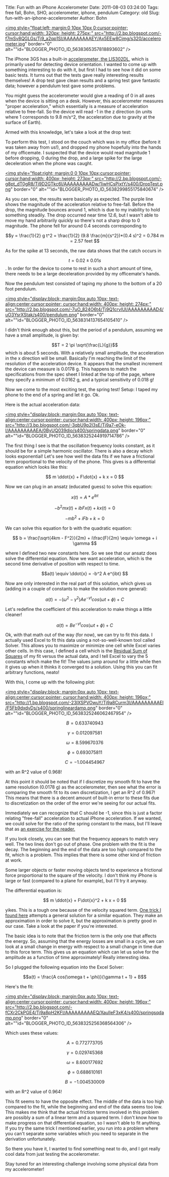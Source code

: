Title: Fun with an iPhone Accelerometer
Date: 2011-08-03 03:24:00
Tags: free fall, Bohn, SHO, accelerometer, iphone, pendulum
Category: old
Slug: fun-with-an-iphone-accelerometer
Author: Bohn

<a onblur="try {parent.deselectBloggerImageGracefully();} catch(e) {}" href="http://2.bp.blogspot.com/-f7mSv8QGLGs/Tj9_a2qp1SI/AAAAAAAAAEY/Ax5EEw8Cjmg/s1600/accelerometer.jpg"><img style="float:left; margin:0 10px 10px 0;cursor:pointer; cursor:hand;width: 320px; height: 275px;" src="http://2.bp.blogspot.com/-f7mSv8QGLGs/Tj9_a2qp1SI/AAAAAAAAAEY/Ax5EEw8Cjmg/s320/accelerometer.jpg" border="0" alt=""id="BLOGGER_PHOTO_ID_5638365357818893602" /></a>

The iPhone 3GS has a built-in <a href="http://pdf1.alldatasheet.com/datasheet-pdf/view/236640/STMICROELECTRONICS/LIS302DL.html">accelerometer, the LIS302DL</a>, which is primarily used for detecting device orientation.  I wanted to come up with something interesting to do with it, but first I had to see how it did on some basic tests.  It turns out that the tests gave really interesting results themselves!  A drop test gave clean results and a spring test gave fantastic data; however a pendulum test gave some problems.



<a name='more'></a>



You might guess the accelerometer would give a reading of 0 in all axes when the device is sitting on a desk.  However, this accelerometer measures "proper acceleration," which essentially is a measure of acceleration relative to free-fall.  So the device will read -1 in the z direction (in units where 1 corresponds to 9.8 m/s^2, the acceleration due to gravity at the surface of Earth).  



Armed with this knowledge, let's take a look at the drop test:



To perform this test, I stood on the couch which was in my office (before it was taken away from us!), and dropped my phone hopefully into the hands of my officemate.  I suspected that the device would read magnitude 1 before dropping, 0 during the drop, and a large spike for the large deceleration when the phone was caught.



<a onblur="try {parent.deselectBloggerImageGracefully();} catch(e) {}" href="http://2.bp.blogspot.com/-g8pt_dT0gR8/Tj9D2GTkc6I/AAAAAAAAADw/1iwHCsPixtY/s1600/DropTest.png"><img style="float:right; margin:0 0 10px 10px;cursor:pointer; cursor:hand;width: 400px; height: 273px;" src="http://2.bp.blogspot.com/-g8pt_dT0gR8/Tj9D2GTkc6I/AAAAAAAAADw/1iwHCsPixtY/s400/DropTest.png" border="0" alt=""id="BLOGGER_PHOTO_ID_5638299855175840674" /></a>

As you can see, the results were basically as expected.  The purple line shows the magnitude of the acceleration relative to free-fall.  Before the drop, the magnitude bounces around 1, which is due to my inability to hold something steadily.  The drop occurred near time 12.6, but I wasn't able to move my hand arbitrarily quickly so there's not a sharp drop to 0 magnitude.  The phone fell for around 0.4 seconds corresponding to



$$y = \frac{1}{2} g t^2 = \frac{1}{2} (9.8 \frac{m}{s^2})*(0.4 s)^2 = 0.784 m = 2.57 feet $$

As for the spike at 13 seconds, the raw data shows that the catch occurs in 

$$ t = 0.02 \pm 0.01 s $$.  In order for the device to come to rest in such a short amount of time, there needs to be a large deceleration provided by my officemate's hands.



Now the pendulum test consisted of taping my phone to the bottom of a 20 foot pendulum.  

<a onblur="try {parent.deselectBloggerImageGracefully();} catch(e) {}" href="http://2.bp.blogspot.com/-7uO_824O6t4/Tj9Q1crvlUI/AAAAAAAAAD4/uO3YsrXStak/s1600/pendulum.png"><img style="display:block; margin:0px auto 10px; text-align:center;cursor:pointer; cursor:hand;width: 400px; height: 274px;" src="http://2.bp.blogspot.com/-7uO_824O6t4/Tj9Q1crvlUI/AAAAAAAAAD4/uO3YsrXStak/s400/pendulum.png" border="0" alt=""id="BLOGGER_PHOTO_ID_5638314137654105410" /></a>

I didn't think enough about this, but the period of a pendulum, assuming we have a small amplitude, is given by:

$$T = 2 \pi \sqrt{\frac{L}{g}}$$ which is about 5 seconds.   With a relatively small amplitude, the acceleration in the x direction will be small.  Basically I'm reaching the limit of the resolution of the acceleration device.  It appears that the smallest increment the device can measure is 0.0178 g.  This happens to match the specifications from the spec sheet I linked at the top of the page, where they specify a minimum of 0.0162 g, and a typical sensitivity of 0.018 g!



Now we come to the most exciting test, the spring test!  Setup: I taped my phone to the end of a spring and let it go.  Ok.



Here is the actual acceleration data:

<a onblur="try {parent.deselectBloggerImageGracefully();} catch(e) {}" href="http://3.bp.blogspot.com/-3qbU9p2I3sE/Tj9a7-eOk-I/AAAAAAAAAEA/0ByUQ039dio/s1600/springdata.png"><img style="display:block; margin:0px auto 10px; text-align:center;cursor:pointer; cursor:hand;width: 400px; height: 196px;" src="http://3.bp.blogspot.com/-3qbU9p2I3sE/Tj9a7-eOk-I/AAAAAAAAAEA/0ByUQ039dio/s400/springdata.png" border="0" alt=""id="BLOGGER_PHOTO_ID_5638325244919714786" /></a>



The first thing I see is that the oscillation frequency looks constant, as it should be for a simple harmonic oscillator.  There is also a decay which looks exponential!  Let's see how well the data fits if we have a frictional term proportional to the velocity of the phone.  This gives is a differential equation which looks like this:



$$ m \ddot{x} + F\dot{x} + k x = 0 $$

Now we can plug in an ansatz (educated guess) to solve this equation:



$$ x(t) = A*e^{i b t} $$

$$-b^2 mx(t) + i b Fx(t) + kx(t) = 0$$

$$-m b^2+iFb+k = 0$$

We can solve this equation for b with the quadratic equation:



$$ b = \frac{\sqrt{4km - F^2}}{2m} + i\frac{F}{2m} \equiv \omega + i \gamma $$



where I defined two new constants here.  So we see that our ansatz does solve the differential equation.  Now we want acceleration, which is the second time derivative of position with respect to time.



$$a(t) \equiv \ddot{x} = -b^2 A e^{ibt} $$



Now are only interested in the real part of this solution, which gives us (adding in a couple of constants to make the solution more general):



$$a(t) = -(\omega^2 - \gamma^2) A e^{-\gamma t} cos(\omega t + \phi) + C $$

Let's redefine the coefficient of this acceleration to make things a little cleaner!



$$a(t) = B e^{-\gamma t} cos(\omega t + \phi) + C $$

Ok, with that math out of the way (for now), we can try to fit this data.  I actually used Excel to fit this data using a not-so-well-known tool called Solver.  This allows you to maximize or minimize one cell while Excel varies other cells.  In this case, I defined a cell which is the <a href="http://en.wikipedia.org/wiki/Residual_sum_of_squares">Residual Sum of Squares</a> of my fit versus the actual data, and I tell Excel to vary the 5 constants which make the fit!  The values jump around for a little while then it gives up when it thinks it converged to a solution.  Using this you can fit arbitrary functions, neato!



With this, I come up with the following plot:



<a onblur="try {parent.deselectBloggerImageGracefully();} catch(e) {}" href="http://1.bp.blogspot.com/-23lXSPVOwuY/Tj9a8Curm3I/AAAAAAAAAEI/F5Fb9dxdvDs/s1600/springlineardamp.png"><img style="display:block; margin:0px auto 10px; text-align:center;cursor:pointer; cursor:hand;width: 400px; height: 196px;" src="http://1.bp.blogspot.com/-23lXSPVOwuY/Tj9a8Curm3I/AAAAAAAAAEI/F5Fb9dxdvDs/s400/springlineardamp.png" border="0" alt=""id="BLOGGER_PHOTO_ID_5638325246062467954" /></a>



$$B = 0.633740943$$

$$\gamma = 0.012097581 $$

$$\omega = 8.599670376 $$

$$\phi = 0.693075811 $$

$$C =-1.004454967 $$

with an R^2 value of 0.968!



At this point it should be noted that if I discretize my smooth fit to have the same resolution (0.0178 g) as the accelerometer, then see what the error is comparing the smooth fit to its own discretization, I get an R^2 of 0.967!  This means that there is a decent amount of built-in error to these fits due to discretization on the order of the error we're seeing for our actual fits.



Immediately we can recognize that C should be -1, since this is just a factor relating "free-fall" acceleration to actual iPhone acceleration.  If we wanted, we could solve for the ratio of the spring constant to the mass, but I'll leave that as <a href="http://www.amazon.com/Classical-Electrodynamics-Third-David-Jackson/dp/047130932X">an exercise for the reader.  </a>



If you look closely, you can see that the frequency appears to match very well.  The two lines don't go out of phase.  One problem with the fit is the decay.  The beginning and the end of the data are too high compared to the fit, which is a problem.  This implies that there is some other kind of friction at work.  



Some larger objects or faster moving objects tend to experience a frictional force proportional to the square of the velocity.  I don't think my iPhone is large or fast (compared to a plane for example), but I'll try it anyway.  



The differential equation is:



$$ m \ddot{x} + F\dot{x}^2 + k x = 0 $$

yikes.  This is a tough one because of the velocity squared term.  <a href="http://www.jstor.org/pss/3620747">One trick I found here</a> attempts a general solution for a similar equation.  They make an approximation in order to solve it, but the approximation is pretty good in our case.  Take a look at the paper if you're interested.



The basic idea is to note that the friction term is the only one that affects the energy.  So, assuming that the energy losses are small in a cycle, we can look at a small change in energy with respect to a small change in time due to this force term.  This gives us an equation which can let us solve for the amplitude as a function of time approximately!  Really interesting idea.  



So I plugged the following equation into the Excel Solver:



$$a(t) = \frac{A cos(\omega t + \phi)}{\gamma t + 1} + B$$



Here's the fit:



<a onblur="try {parent.deselectBloggerImageGracefully();} catch(e) {}" href="http://2.bp.blogspot.com/-fCXr2CkPGE4/Tj9a8pH2KFI/AAAAAAAAAEQ/XaulleF3xK4/s1600/springsqdamp.png"><img style="display:block; margin:0px auto 10px; text-align:center;cursor:pointer; cursor:hand;width: 400px; height: 196px;" src="http://2.bp.blogspot.com/-fCXr2CkPGE4/Tj9a8pH2KFI/AAAAAAAAAEQ/XaulleF3xK4/s400/springsqdamp.png" border="0" alt=""id="BLOGGER_PHOTO_ID_5638325256368564306" /></a>



Which uses these values:

$$A = 0.772773705 $$

$$\gamma = 0.029745368 $$

$$\omega = 8.600177692 $$

$$\phi = 0.688610161 $$

$$B = -1.004530009 $$

with an R^2 value of 0.964!  



This fit seems to have the opposite effect.  The middle of the data is too high compared to the fit, while the beginning and end of the data seems too low.  This makes me think that the actual friction terms involved in this problem are possibly a sum of a linear term and a squared term.  I don't know how to make progress on that differential equation, so I wasn't able to fit anything.  If you try the same trick I mentioned earlier, you run into a problem where you can't separate some variables which you need to separate in the derivation unfortunately.



So there you have it, I wanted to find something neat to do, and I got really cool data from just testing the accelerometer.  



Stay tuned for an interesting challenge involving some physical data from my accelerometer!
